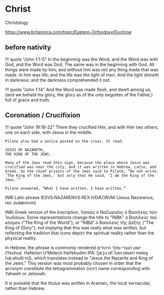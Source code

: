 # Christ

Christology

https://www.britannica.com/topic/Eastern-Orthodoxy/Doctrine


## before nativity

!!! quote "John 1:1-5"
    In the beginning was the Word, and the Word was with God, and the Word was God. The same was in the beginning with God. All things were made by him; and without him was not any thing made that was made. In him was life; and the life was the light of men. And the light shineth in darkness; and the darkness comprehended it not.


!!! quote "John 1:14"
    And the Word was made flesh, and dwelt among us, (and we beheld his glory, the glory as of the only begotten of the Father,) full of grace and truth.







## Coronation / Crucifixion

!!! quote "John 19:18-22"
    There they crucified Him, and with Him two others, one on each side, with Jesus in the middle.
    
    Pilate also had a notice posted on the cross. It read:
    
    JESUS OF NAZARETH,
    THE KING OF THE JEWS.

    Many of the Jews read this sign, because the place where Jesus was crucified was near the city, and it was written in Hebrew, Latin, and Greek. So the chief priests of the Jews said to Pilate, “Do not write, ‘The King of the Jews,’ but only that He said, ‘I am the King of the Jews.’”
    
    Pilate answered, “What I have written, I have written.”


INRI
Latin phrase IESVS·NAZARENVS·REX·IVDÆORVM (Jesus Nazarenus, rex Judæorum)


INBI
Greek version of the inscription, Ἰησοῦς ὁ Ναζωραῖος ὁ Bασιλεὺς τῶν Ἰουδαίων. Some representations change the title to "ΙΝΒΚ" ὁ Bασιλεὺς τοῦ κόσμου ("The King of the World"), or "ΙΝΒΔ" ὁ Bασιλεὺς τῆς Δόξης ("The King of Glory"), not implying that this was really what was written, but reflecting the tradition that icons depict the spiritual reality rather than the physical reality. 

In Hebrew, the phrase is commonly rendered ישוע הנצרי ומלך היהודים (Yeshua` HaNotsri U'Melech HaYehudim IPA: [jeːʃuːɑʕ hɑnːɑtseri meleχ hɑjːəhuðiːm]), which translates instead to "Jesus the Nazarite and King of the Jews." This version was most probably chosen in order that the acronym constitute the tetragrammaton (יהוה) name corresponding with Yahweh or Jehovah. 

It is possible that the titulus was written in Aramaic, the local vernacular, rather than Hebrew. 















